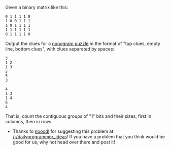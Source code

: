 

Given a binary matrix like this:

    0 1 1 1 1 0
    1 0 0 1 1 1
    1 0 1 1 1 1
    1 1 1 1 1 1
    0 1 1 1 1 0

Output the clues for a [nonogram puzzle](http://en.wikipedia.org/wiki/Nonogram) in the format of "top clues, empty line, bottom clues", with clues separated by spaces:

    3
    1 2
    1 3
    5
    5
    3
    
    4
    1 3
    1 4
    6
    4

That is, count the contiguous groups of "1" bits and their sizes, first in columns, then in rows.

- Thanks to [nooodl](http://www.reddit.com/user/nooodl) for suggesting this problem at [/r/dailyprogrammer\_ideas](/r/dailyprogrammer_ideas)! If you have a problem that you think would be good for us, why not head over there and post it!

